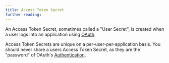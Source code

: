 ```yaml
---
title: Access Token Secret
further-reading:
---
```

An Access Token Secret, sometimes called a "User Secret", is created when a user logs into an application using [OAuth](/OAuth).

Access Token Secrets are unique on a per-user-per-application basis. You should never share a users Access Token Secret, as they are the "password" of OAuth's [Authentication](/authentication).
